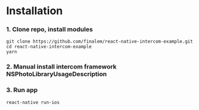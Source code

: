 # Installation

### 1. Clone repo, install modules
```
git clone https://github.com/finalem/react-native-intercom-example.git
cd react-native-intercom-example
yarn
```
### 2. Manual install intercom framework NSPhotoLibraryUsageDescription
### 3. Run app
```
react-native run-ios
```